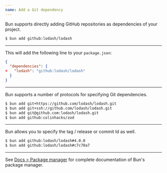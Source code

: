 ```yaml
---
name: Add a Git dependency
---
```


Bun supports directly adding GitHub repositories as dependencies of your project.

```sh
$ bun add github:lodash/lodash
```

---

This will add the following line to your `package.json`:

```json-diff#package.json
{
  "dependencies": {
+   "lodash": "github:lodash/lodash"
  }
}
```

---

Bun supports a number of protocols for specifying Git dependencies.

```sh
$ bun add git+https://github.com/lodash/lodash.git
$ bun add git+ssh://github.com/lodash/lodash.git
$ bun add git@github.com:lodash/lodash.git
$ bun add github:colinhacks/zod
```

---

Bun allows you to specify the tag / release or commit Id as well.

```sh
$ bun add github:lodash/lodash#4.0.0
$ bun add github:lodash/lodash#c7c70a7
```

---

See [Docs > Package manager](/docs/cli/install) for complete documentation of Bun's package manager.
